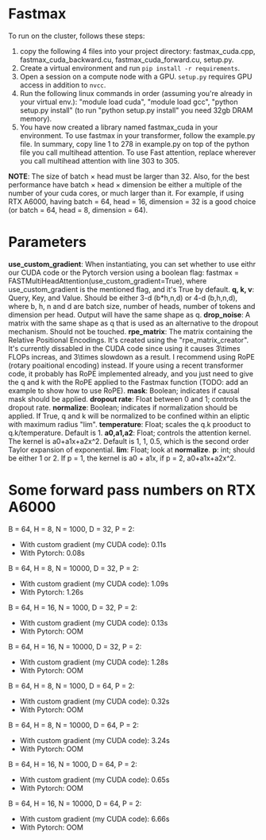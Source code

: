 # Fastmax
To run on the cluster, follows these steps:
1. copy the following 4 files into your project directory: fastmax_cuda.cpp, fastmax_cuda_backward.cu, fastmax_cuda_forward.cu, setup.py.
2. Create a virtual environment and run `pip install -r requirements`.
3. Open a session on a compute node with a GPU. `setup.py` requires GPU access in addition to `nvcc`.
2. Run the following linux commands in order (assuming you're already in your virtual env.): "module load cuda", "module load gcc", "python setup.py install" (to run "python setup.py install" you need 32gb DRAM memory).
3. You have now created a library named fastmax_cuda in your environment. To use fastmax in your transformer, follow the example.py file. In summary, copy line 1 to 278 in example.py on top of the python file you call multihead attention. To use Fast attention, replace wherever you call multihead attention with line 303 to 305.

**NOTE**: The size of batch $\times$ head must be larger than 32. Also, for the best performance have batch $\times$ head $\times$ dimension be either a multiple of the number of your cuda cores, or much larger than it. For example, if using RTX A6000, having batch = 64, head = 16, dimension = 32 is a good choice (or batch = 64, head = 8, dimension = 64).

# Parameters
**use_custom_gradient**: When instantiating, you can set whether to use eithr our CUDA code or the Pytorch version using a boolean flag: fastmax = FASTMultiHeadAttention(use_custom_gradient=True), where use_custom_gradient is the mentioned flag, and it's True by default.
**q, k, v**: Query, Key, and Value. Should be either 3-d (b*h,n,d) or 4-d (b,h,n,d), where b, h, n and d are batch size, number of heads, number of tokens and dimension per head. Output will have the same shape as q.
**drop_noise**: A matrix with the same shape as q that is used as an alternative to the dropout mechanism. Should not be touched.
**rpe_matrix**: The matrix containing the Relative Positional Encodings. It's created using the "rpe_matrix_creator". It's currently dissabled in the CUDA code since using it causes 3\times FLOPs increas, and 3\times slowdown as a result. I recommend using RoPE (rotary poaitional encoding) instead. If youre using a recent transformer code, it probably has RoPE implemented already, and you just need to give the q and k with the RoPE applied to the Fastmax function (TODO: add an example to show how to use RoPE).
**mask**: Boolean; indicates if causal mask should be applied.
**dropout rate**: Float between 0 and 1; controls the dropout rate.
**normalize**: Boolean; indicates if normalization should be applied. If True, q and k will be normalized to be confined within an eliptic with maximum radius "lim".
**temperature**: Float; scales the q.k prooduct to q.k/temperature. Default is 1.
**a0,a1,a2**: Float; controls the attention kernel. The kernel is a0+a1x+a2x^2. Default is 1, 1, 0.5, which is the second order Taylor expansion of exponential.
**lim**: Float; look at **normalize**.
**p**: int; should be either 1 or 2. If p = 1, the kernel is a0 + a1x, if p = 2, a0+a1x+a2x^2.


# Some forward pass numbers on RTX A6000
B = 64, H = 8, N = 1000, D = 32, P = 2:
- With custom gradient (my CUDA code): 0.11s
- With Pytorch: 0.08s

B = 64, H = 8, N = 10000, D = 32, P = 2:
- With custom gradient (my CUDA code): 1.09s
- With Pytorch: 1.26s
  
B = 64, H = 16, N = 1000, D = 32, P = 2:
- With custom gradient (my CUDA code): 0.13s
- With Pytorch: OOM

B = 64, H = 16, N = 10000, D = 32, P = 2:
- With custom gradient (my CUDA code): 1.28s
- With Pytorch: OOM

B = 64, H = 8, N = 1000, D = 64, P = 2:
- With custom gradient (my CUDA code): 0.32s
- With Pytorch: OOM

B = 64, H = 8, N = 10000, D = 64, P = 2:
- With custom gradient (my CUDA code): 3.24s
- With Pytorch: OOM

B = 64, H = 16, N = 1000, D = 64, P = 2:
- With custom gradient (my CUDA code): 0.65s
- With Pytorch: OOM

B = 64, H = 16, N = 10000, D = 64, P = 2:
- With custom gradient (my CUDA code): 6.66s
- With Pytorch: OOM

